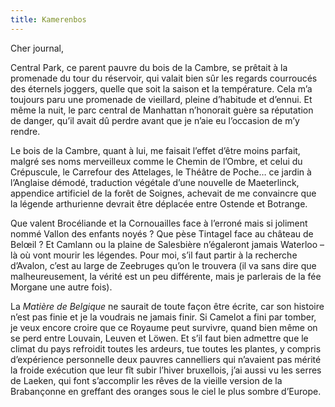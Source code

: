 ```yaml
---
title: Kamerenbos
---
```

Cher journal,

Central Park, ce parent pauvre du bois de la Cambre, se prêtait à la promenade
du tour du réservoir, qui valait bien sûr les regards courroucés des éternels
joggers, quelle que soit la saison et la température. Cela m’a toujours paru
une promenade de vieillard, pleine d’habitude et d’ennui. Et même la nuit, le
parc central de Manhattan n’honorait guère sa réputation de danger, qu’il avait
dû perdre avant que je n’aie eu l’occasion de m’y rendre.

Le bois de la Cambre, quant à lui, me faisait l’effet d’être moins parfait,
malgré ses noms merveilleux comme le Chemin de l’Ombre, et celui du Crépuscule,
le Carrefour des Attelages, le Théâtre de Poche… ce jardin à l’Anglaise démodé,
traduction végétale d’une nouvelle de Maeterlinck, appendice artificiel de la
forêt de Soignes, achevait de me convaincre que la légende arthurienne devrait
être déplacée entre Ostende et Botrange.

Que valent Brocéliande et la Cornouailles face à l’erroné mais si joliment
nommé Vallon des enfants noyés ? Que pèse Tintagel face au château de Belœil ?
Et Camlann ou la plaine de Salesbière n’égaleront jamais Waterloo – là où vont
mourir les légendes. Pour moi, s’il faut partir à la recherche d’Avalon, c’est
au large de Zeebruges qu’on le trouvera (il va sans dire que malheureusement,
la vérité est un peu différente, mais je parlerais de la fée Morgane une autre
fois). 

La *Matière de Belgique* ne saurait de toute façon être écrite, car son
histoire n’est pas finie et je la voudrais ne jamais finir. Si Camelot a fini
par tomber, je veux encore croire que ce Royaume peut survivre, quand bien même
on se perd entre Louvain, Leuven et Löwen. Et s’il faut bien admettre que le
climat du pays refroidit toutes les ardeurs, tue toutes les plantes, y compris
d’expérience personnelle deux pauvres cannelliers qui n’avaient pas mérité la
froide exécution que leur fît subir l’hiver bruxellois, j’ai aussi vu les
serres de Laeken, qui font s’accomplir les rêves de la vieille version de la
Brabançonne en greffant des oranges sous le ciel le plus sombre d’Europe.
